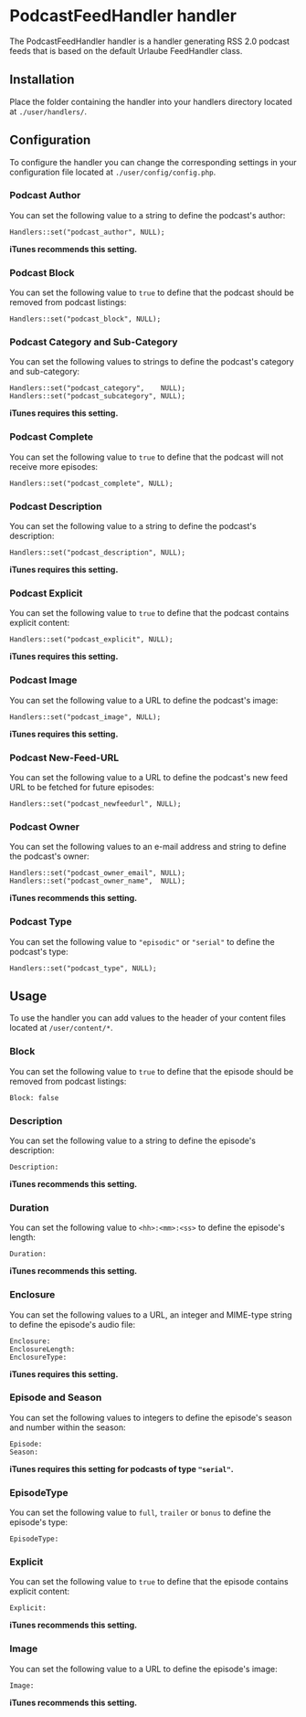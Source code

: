# PodcastFeedHandler handler
The PodcastFeedHandler handler is a handler generating RSS 2.0 podcast feeds that is based on the default Urlaube FeedHandler class.

## Installation
Place the folder containing the handler into your handlers directory located at `./user/handlers/`.

## Configuration
To configure the handler you can change the corresponding settings in your configuration file located at `./user/config/config.php`.

### Podcast Author
You can set the following value to a string to define the podcast's author:
```
Handlers::set("podcast_author", NULL);
```

**iTunes recommends this setting.**

### Podcast Block
You can set the following value to `true` to define that the podcast should be removed from podcast listings:
```
Handlers::set("podcast_block", NULL);
```

### Podcast Category and Sub-Category
You can set the following values to strings to define the podcast's category and sub-category:
```
Handlers::set("podcast_category",    NULL);
Handlers::set("podcast_subcategory", NULL);
```

**iTunes requires this setting.**

### Podcast Complete
You can set the following value to `true` to define that the podcast will not receive more episodes:
```
Handlers::set("podcast_complete", NULL);
```

### Podcast Description
You can set the following value to a string to define the podcast's description:
```
Handlers::set("podcast_description", NULL);
```

**iTunes requires this setting.**

### Podcast Explicit
You can set the following value to `true` to define that the podcast contains explicit content:
```
Handlers::set("podcast_explicit", NULL);
```

**iTunes requires this setting.**

### Podcast Image
You can set the following value to a URL to define the podcast's image:
```
Handlers::set("podcast_image", NULL);
```

**iTunes requires this setting.**

### Podcast New-Feed-URL
You can set the following value to a URL to define the podcast's new feed URL to be fetched for future episodes:
```
Handlers::set("podcast_newfeedurl", NULL);
```

### Podcast Owner
You can set the following values to an e-mail address and string to define the podcast's owner:
```
Handlers::set("podcast_owner_email", NULL);
Handlers::set("podcast_owner_name",  NULL);
```

**iTunes recommends this setting.**

### Podcast Type
You can set the following value to `"episodic"` or `"serial"` to define the podcast's type:
```
Handlers::set("podcast_type", NULL);
```

## Usage
To use the handler you can add values to the header of your content files located at `/user/content/*`.

### Block
You can set the following value to `true` to define that the episode should be removed from podcast listings:
```
Block: false
```

### Description
You can set the following value to a string to define the episode's description:
```
Description:
```

**iTunes recommends this setting.**

### Duration
You can set the following value to `<hh>:<mm>:<ss>` to define the episode's length:
```
Duration:
```

**iTunes recommends this setting.**

### Enclosure
You can set the following values to a URL, an integer and MIME-type string to define the episode's audio file:
```
Enclosure:
EnclosureLength:
EnclosureType:
```

**iTunes requires this setting.**

### Episode and Season
You can set the following values to integers to define the episode's season and number within the season:
```
Episode:
Season:
```

**iTunes requires this setting for podcasts of type `"serial"`.**

### EpisodeType
You can set the following value to `full`, `trailer` or `bonus` to define the episode's type:
```
EpisodeType:
```

### Explicit
You can set the following value to `true` to define that the episode contains explicit content:
```
Explicit:
```

**iTunes recommends this setting.**

### Image
You can set the following value to a URL to define the episode's image:
```
Image:
```

**iTunes recommends this setting.**
